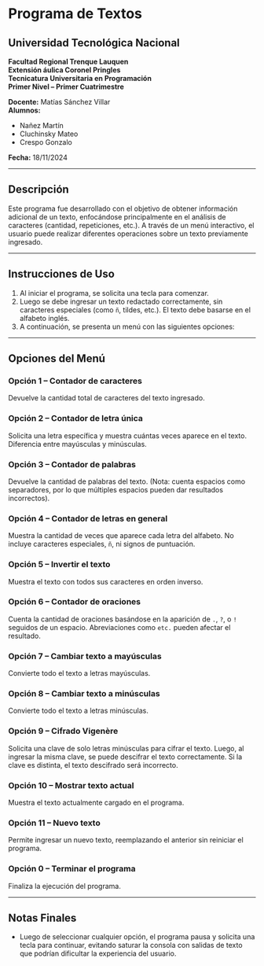 
# Programa de Textos

## Universidad Tecnológica Nacional  
**Facultad Regional Trenque Lauquen**  
**Extensión áulica Coronel Pringles**  
**Tecnicatura Universitaria en Programación**  
**Primer Nivel – Primer Cuatrimestre**  

**Docente:** Matías Sánchez Villar  
**Alumnos:**  
- Nañez Martín  
- Cluchinsky Mateo  
- Crespo Gonzalo  

**Fecha:** 18/11/2024  

---

## Descripción

Este programa fue desarrollado con el objetivo de obtener información adicional de un texto, enfocándose principalmente en el análisis de caracteres (cantidad, repeticiones, etc.). A través de un menú interactivo, el usuario puede realizar diferentes operaciones sobre un texto previamente ingresado.

---

## Instrucciones de Uso

1. Al iniciar el programa, se solicita una tecla para comenzar.
2. Luego se debe ingresar un texto redactado correctamente, sin caracteres especiales (como `ñ`, tildes, etc.). El texto debe basarse en el alfabeto inglés.
3. A continuación, se presenta un menú con las siguientes opciones:

---

## Opciones del Menú

### Opción 1 – Contador de caracteres
Devuelve la cantidad total de caracteres del texto ingresado.

### Opción 2 – Contador de letra única
Solicita una letra específica y muestra cuántas veces aparece en el texto. Diferencia entre mayúsculas y minúsculas.

### Opción 3 – Contador de palabras
Devuelve la cantidad de palabras del texto. (Nota: cuenta espacios como separadores, por lo que múltiples espacios pueden dar resultados incorrectos).

### Opción 4 – Contador de letras en general
Muestra la cantidad de veces que aparece cada letra del alfabeto. No incluye caracteres especiales, `ñ`, ni signos de puntuación.

### Opción 5 – Invertir el texto
Muestra el texto con todos sus caracteres en orden inverso.

### Opción 6 – Contador de oraciones
Cuenta la cantidad de oraciones basándose en la aparición de `.`, `?`, o `!` seguidos de un espacio. Abreviaciones como `etc.` pueden afectar el resultado.

### Opción 7 – Cambiar texto a mayúsculas
Convierte todo el texto a letras mayúsculas.

### Opción 8 – Cambiar texto a minúsculas
Convierte todo el texto a letras minúsculas.

### Opción 9 – Cifrado Vigenère
Solicita una clave de solo letras minúsculas para cifrar el texto. Luego, al ingresar la misma clave, se puede descifrar el texto correctamente. Si la clave es distinta, el texto descifrado será incorrecto.

### Opción 10 – Mostrar texto actual
Muestra el texto actualmente cargado en el programa.

### Opción 11 – Nuevo texto
Permite ingresar un nuevo texto, reemplazando el anterior sin reiniciar el programa.

### Opción 0 – Terminar el programa
Finaliza la ejecución del programa.

---

## Notas Finales

- Luego de seleccionar cualquier opción, el programa pausa y solicita una tecla para continuar, evitando saturar la consola con salidas de texto que podrían dificultar la experiencia del usuario.

